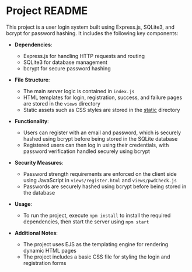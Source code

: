 # Project README

This project is a user login system built using Express.js, SQLite3, and bcrypt for password hashing. It includes the following key components:

- **Dependencies**:

  - Express.js for handling HTTP requests and routing
  - SQLite3 for database management
  - bcrypt for secure password hashing

- **File Structure**:

  - The main server logic is contained in `index.js`
  - HTML templates for login, registration, success, and failure pages are stored in the `views` directory
  - Static assets such as CSS styles are stored in the [static](file:///home/brandon/code/login/index.js#15%2C5-15%2C5) directory

- **Functionality**:

  - Users can register with an email and password, which is securely hashed using bcrypt before being stored in the SQLite database
  - Registered users can then log in using their credentials, with password verification handled securely using bcrypt

- **Security Measures**:

  - Password strength requirements are enforced on the client side using JavaScript in `views/register.html` and `views/pwdCheck.js`
  - Passwords are securely hashed using bcrypt before being stored in the database

- **Usage**:

  - To run the project, execute `npm install` to install the required dependencies, then start the server using `npm start`

- **Additional Notes**:
  - The project uses EJS as the templating engine for rendering dynamic HTML pages
  - The project includes a basic CSS file for styling the login and registration forms

